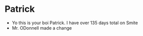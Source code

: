 # Patrick
* Yo this is your boi Patrick. I have over 135 days total on Smite
* Mr. ODonnell made a change

